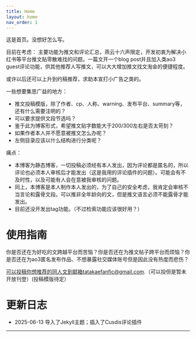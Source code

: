 ```yaml
---
title: Home
layout: home
nav_order: 1
---
```


这是首页。没想好怎么写。

目前在考虑：
主要功能为推文和评论汇总，燕云十六声限定，开发初衷为解决小红书等平台推文贴零散难找的问题。一篇文开一个blog post并且加入类ao3 guest评论功能，供其他推荐人写推文，可以大大增加推文找文淘金的便捷程度。

或许以后还可以上升到约稿推荐，求助本宣打小广告之类的。

一些想要集思广益的地方：
- 推文投稿模版，除了作者、cp、人称、warning、发布平台、summary等，还有什么需要注明的？
- 可以要求提供文段节选吗？
- 鉴于此为博客形式，希望推文贴字数能大于200/300左右是否太苛刻？
- 如果作者本人并不愿意被推文怎么办呢？
- 左侧目录应该以什么结构进行分类呢？

痛点：
- 本博客为静态博客，一切投稿必须经有本人发出，因为评论都是匿名的，所以评论也必须本人审核后才能发出（这是我用的评论插件的问题）。可能会有不及时性，以及可能有人会在意被我审核的问题。
- 同上，本博客是本人制作本人发出的，为了自己的安全考虑，我肯定会审核不当言论和露骨文段。可以推非全年龄向的文，但是推文语言必须不能露骨才能发出。
- 目前还没开发出tag功能。（不过检索功能应该很好用？）

# 使用指南
你是否还在为好吃的文跨越平台而苦恼？你是否还在为推文帖子跨平台而烦恼？你是否还在为ao3匿名发布作品、不想暴露社交媒体账号但是因此没有热度而悲伤？

可以投稿你想推荐的同人文到邮箱tatakaefanfic@gmail.com.（可以投但是暂未开放刊登）(投稿模版待定）


# 更新日志
- 2025-06-13 导入了Jekyll主题；插入了Cusdis评论插件

----

[^1]: [It can take up to 10 minutes for changes to your site to publish after you push the changes to GitHub](https://docs.github.com/en/pages/setting-up-a-github-pages-site-with-jekyll/creating-a-github-pages-site-with-jekyll#creating-your-site).

[Just the Docs]: https://just-the-docs.github.io/just-the-docs/
[GitHub Pages]: https://docs.github.com/en/pages
[README]: https://github.com/just-the-docs/just-the-docs-template/blob/main/README.md
[Jekyll]: https://jekyllrb.com
[GitHub Pages / Actions workflow]: https://github.blog/changelog/2022-07-27-github-pages-custom-github-actions-workflows-beta/
[use this template]: https://github.com/just-the-docs/just-the-docs-template/generate
